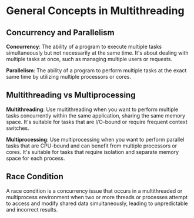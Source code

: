 # General Concepts in Multithreading

## Concurrency and Parallelism

**Concurrency**: The ability of a program to execute multiple tasks simultaneously but not necessarily at the same time. It's about dealing with multiple tasks at once, such as managing multiple users or requests.

**Parallelism**: The ability of a program to perform multiple tasks at the exact same time by utilizing multiple processors or cores.

## Multithreading vs Multiprocessing

**Multithreading**: Use multithreading when you want to perform multiple tasks concurrently within the same application, sharing the same memory space. It's suitable for tasks that are I/O-bound or require frequent context switches.

**Multiprocessing**: Use multiprocessing when you want to perform parallel tasks that are CPU-bound and can benefit from multiple processors or cores. It's suitable for tasks that require isolation and separate memory space for each process.

## Race Condition

A race condition is a concurrency issue that occurs in a multithreaded or multiprocess environment when two or more threads or processes attempt to access and modify shared data simultaneously, leading to unpredictable and incorrect results.